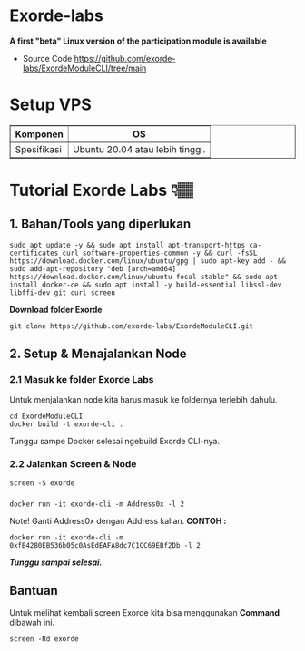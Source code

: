 # Exorde-labs
<b>A first "beta" Linux version of the participation module is available</b>
- Source Code
https://github.com/exorde-labs/ExordeModuleCLI/tree/main
# Setup VPS
<table border="1px">
  <tr>
    <th>Komponen</th>
    <th>OS</th>
  </tr>
  <tr>
    <td>Spesifikasi</td>
    <td>Ubuntu 20.04 atau lebih tinggi.</td>
  </tr>
</table>

# Tutorial Exorde Labs 👇🏽
## 1. Bahan/Tools yang diperlukan
    sudo apt update -y && sudo apt install apt-transport-https ca-certificates curl software-properties-common -y && curl -fsSL https://download.docker.com/linux/ubuntu/gpg | sudo apt-key add - && sudo add-apt-repository "deb [arch=amd64] https://download.docker.com/linux/ubuntu focal stable" && sudo apt install docker-ce && sudo apt install -y build-essential libssl-dev libffi-dev git curl screen    
<b>Download folder Exorde</b>

    git clone https://github.com/exorde-labs/ExordeModuleCLI.git
    
## 2. Setup & Menajalankan Node
### 2.1 Masuk ke folder Exorde Labs
Untuk menjalankan node kita harus masuk ke foldernya terlebih dahulu.

    cd ExordeModuleCLI
    docker build -t exorde-cli . 
Tunggu sampe Docker selesai ngebuild Exorde CLI-nya.
### 2.2 Jalankan Screen & Node
    screen -S exorde      
###
    docker run -it exorde-cli -m Address0x -l 2   
Note!
Ganti Address0x dengan Address kalian. <b>CONTOH :</b>


    docker run -it exorde-cli -m 0xfB4280EB536b05c0AsEdEAFA8dc7C1CC69EBf2Db -l 2
<b><i>Tunggu sampai selesai.</i></b>
## Bantuan
Untuk melihat kembali screen Exorde kita bisa menggunakan <b>Command</b> dibawah ini.


    screen -Rd exorde
